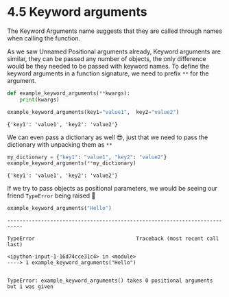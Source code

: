# 4.5 Keyword arguments

The Keyword Arguments name suggests that they are called through names
when calling the function.

As we saw Unnamed Positional arguments already, Keyword arguments are
similar, they can be passed any number of objects, the only difference
would be they needed to be passed with keyword names. To define the
keyword arguments in a function signature, we need to prefix `**` for
the argument.

``` python
def example_keyword_arguments(**kwargs):
    print(kwargs)
```

``` python
example_keyword_arguments(key1="value1",  key2="value2")
```

    {'key1': 'value1', 'key2': 'value2'}

We can even pass a dictionary as well 😎, just that we need to pass the
dictionary with unpacking them as `**`

``` python
my_dictionary = {"key1": "value1", "key2": "value2"}
example_keyword_arguments(**my_dictionary)
```

    {'key1': 'value1', 'key2': 'value2'}

If we try to pass objects as positional parameters, we would be seeing
our friend `TypeError` being raised
    👻

``` python
example_keyword_arguments("Hello")
```

    ---------------------------------------------------------------------------
    
    TypeError                                 Traceback (most recent call last)
    
    <ipython-input-1-16d74cce31c4> in <module>
    ----> 1 example_keyword_arguments("Hello")
    
    
    TypeError: example_keyword_arguments() takes 0 positional arguments but 1 was given
